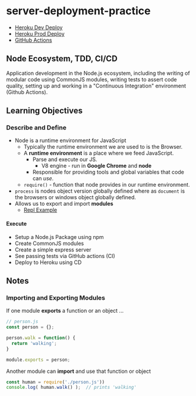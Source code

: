 # server-deployment-practice

- [Heroku Dev Deploy](https://brady-server-deploy-dev.herokuapp.com/data)
- [Heroku Prod Deploy](https://brady-server-deploy-prod.herokuapp.com/data)
- [GitHub Actions]()

## Node Ecosystem, TDD, CI/CD

Application development in the Node.js ecosystem, including the writing of modular code using CommonJS modules, writing tests to assert code quality, setting up and working in a "Continuous Integration"  environment (Github Actions).

## Learning Objectives

### Describe and Define

- Node is a runtime environment for JavaScript
  - Typically the runtime environment we are used to is the Browser.
  - A **runtime environment** is a place where we feed JavaScript.
    - Parse and execute our JS.
      - V8 engine - run in **Google Chrome** and **node**
    - Responsible for providing tools and global variables that code can *use*.
  - `require()` - function that node provides in our runtime environment.
- `process` is nodes object version globally defined where as `document` is the browsers or windows object globally defined.
- Allows us to export and import **modules**
  - [Repl Example](https://replit.com/@BradyCamp2/401-Node#index.js)

#### Execute

- Setup a Node.js Package using npm
- Create CommonJS modules
- Create a simple express server
- See passing tests via GitHub actions (CI)
- Deploy to Heroku using CD

## Notes

### Importing and Exporting Modules

If one module **exports** a function or an object ...

```javascript
// person.js
const person = {};

person.walk = function() {
  return 'walking';
}

module.exports = person;
```

Another module can **import** and use that function or object

```javascript
const human = require('./person.js'))
console.log( human.walk() );  // prints 'walking'
```


